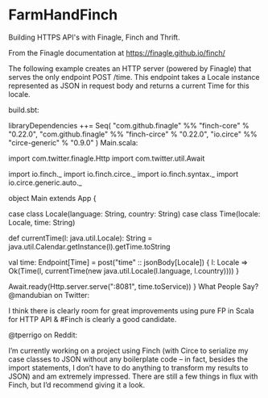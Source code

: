 # FarmHandFinch
Building HTTPS API's with Finagle, Finch and Thrift.

From the Finagle documentation at https://finagle.github.io/finch/

The following example creates an HTTP server (powered by Finagle) that serves the only endpoint POST /time. This endpoint takes a Locale instance represented as JSON in request body and returns a current Time for this locale.

build.sbt:

libraryDependencies ++= Seq(
  "com.github.finagle" %% "finch-core" % "0.22.0",
  "com.github.finagle" %% "finch-circe" % "0.22.0",
  "io.circe" %% "circe-generic" % "0.9.0"
)
Main.scala:

import com.twitter.finagle.Http
import com.twitter.util.Await

import io.finch._
import io.finch.circe._
import io.finch.syntax._
import io.circe.generic.auto._

object Main extends App {

  case class Locale(language: String, country: String)
  case class Time(locale: Locale, time: String)

  def currentTime(l: java.util.Locale): String =
    java.util.Calendar.getInstance(l).getTime.toString

  val time: Endpoint[Time] =
    post("time" :: jsonBody[Locale]) { l: Locale =>
      Ok(Time(l, currentTime(new java.util.Locale(l.language, l.country))))
    }

  Await.ready(Http.server.serve(":8081", time.toService))
}
What People Say?
@mandubian on Twitter:

I think there is clearly room for great improvements using pure FP in Scala for HTTP API & #Finch is clearly a good candidate.

@tperrigo on Reddit:

I’m currently working on a project using Finch (with Circe to serialize my case classes to JSON without any boilerplate code – in fact, besides the import statements, I don’t have to do anything to transform my results to JSON) and am extremely impressed. There are still a few things in flux with Finch, but I’d recommend giving it a look.
